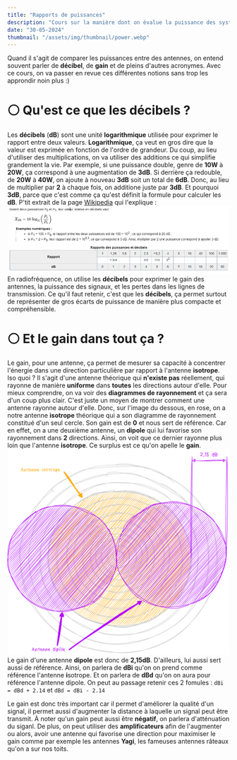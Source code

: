 ```yaml
---
title: "Rapports de puissances"
description: "Cours sur la manière dont on évalue la puissance des systèmes radio"
date: "30-05-2024"
thumbnail: "/assets/img/thumbnail/power.webp"
---
```

Quand il s'agit de comparer les puissances entre des antennes, on entend souvent parler de **décibel**, de **gain** et de pleins d'autres acronymes. Avec ce cours, on va passer en revue ces différentes notions sans trop les approndir noin plus :) 

# ⚪️ Qu'est ce que les décibels ? 
Les **décibels** (**dB**) sont une unité **logarithmique** utilisée pour exprimer le rapport entre deux valeurs.
**Logarithmique**, ça veut en gros dire que la valeur est exprimée en fonction de l'ordre de grandeur. Du coup, au lieu d'utiliser des multiplications, on va utiliser des additions ce qui simplifie grandement la vie. Par exemple, si une puissance double, genre de **10W** à **20W**, ça correspond à une augmentation de **3dB**. Si derrière ça redouble, de **20W** à **40W**, on ajoute à nouveau **3dB** soit un total de **6dB**. Donc, au lieu de multiplier par **2** à chaque fois, on additione juste par **3dB**. Et pourquoi **3dB**, parce que c'est comme ça qu'est définit la formule pour calculer les **dB**. 
P'tit extrait de la page [Wikipedia](https://fr.wikipedia.org/wiki/D%C3%A9cibel#:~:text=Exemple%20%E2%80%94%20Rapport%20en%20d%C3%A9cibels%20de%20deux%20tensions%20%C3%A9lectriques%20%3A&text=La%20premi%C3%A8re%20produira%20une%20puissance,en%20d%C3%A9cibels%20est%2020%20dB%20.) qui l'explique : 
![image](../../../assets/img/pages/radio/radio_basics/power/power1.png)
En radiofréquence, on utilise les **décibels** pour exprimer le gain des antennes, la puissance des signaux, et les pertes dans les lignes de transmission. 
Ce qu'il faut retenir, c'est que les **décibels**, ça permet surtout de représenter de gros écarts de puissance de manière plus compacte et compréhensible.

# ⚪️ Et le gain dans tout ça ? 
Le gain, pour une antenne, ça permet de mesurer sa capacité à concentrer l'énergie dans une direction particulière par rapport à l'antenne **isotrope**. Iso quoi ? 
Il s'agit d'une antenne théorique qui **n'existe pas** réellement, qui rayonne de manière **uniforme** dans **toutes** les directions autour d'elle. 
Pour mieux comprendre, on va voir des **diagrammes de rayonnement** et ça sera d'un coup plus clair. C'est juste un moyen de montrer comment une antenne rayonne autour d'elle. 
Donc, sur l'image du dessous, en rose, on a notre antenne **isotrope** théorique qui a son diagramme de rayonnement constitué d'un seul cercle. Son gain est de **0** et nous sert de référence.
Car en effet, on a une deuxième antenne, un **dipole** qui lui favorise son rayonnement dans **2** directions. Ainsi, on voit que ce dernier rayonne plus loin que l'antenne **isotrope**. Ce surplus est ce qu'on apelle le **gain**.
![image](../../../assets/img/pages/radio/radio_basics/power/power2.svg)
Le gain d'une antenne **dipole** est donc de **2,15dB**. D'ailleurs, lui aussi sert aussi de référence. Ainsi, on parlera de **dBi** qu'on on prend comme référence l'antenne **i**sotrope. Et on parlera de **dBd** qu'on on aura pour référence l'antenne dipole. 
On peut au passage retenir ces 2 fomules : `dBi = dBd + 2.14` et `dBd = dBi - 2.14`

Le gain est donc très important car il permet d'améliorer la qualité d'un signal, il permet aussi d'augmenter la distance à laquelle un signal peut être transmit. À noter qu'un gain peut aussi être **négatif**, on parlera d'atténuation du siganl. 
De plus, on peut utiliser des **amplificateurs** afin de l'augmenter ou alors, avoir une antenne qui favorise une direction pour maximiser le gain comme par exemple les antennes **Yagi**, les fameuses antennes râteaux qu'on a sur nos toits.
